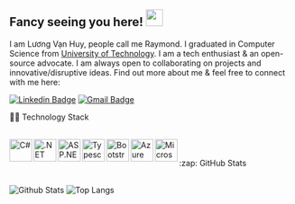 ## Fancy seeing you here! <img src="https://raw.githubusercontent.com/aemmadi/aemmadi/master/wave.gif" width="30px">

I am Lương Vạn Huy, people call me Raymond. I graduated in Computer Science from [University of Technology](https://www.hcmut.edu.vn/). I am a tech enthusiast & an open-source advocate. I am always open to collaborating on projects and innovative/disruptive ideas. Find out more about me & feel free to connect with me here:

[![Linkedin Badge](https://img.shields.io/badge/-vanhuy1995-blue?style=flat-square&logo=Linkedin&logoColor=white&link=https://www.linkedin.com/in/vanhuy1995/)](https://www.linkedin.com/in/anirudhemmadi/)
[![Gmail Badge](https://img.shields.io/badge/-raymondhuy177@gmail.com-c14438?style=flat-square&logo=Gmail&logoColor=white&link=mailto:raymondhuy177@gmail.com)](mailto:raymondhuy177@gmail.com)

  <summary>👨‍💻 Technology Stack</summary>
  
  <br />  
  
  <p align="left">
    <a href="https://docs.microsoft.com/dotnet/csharp/" target="_blank"><img align="left" alt="C#" width="40" height="40" src="https://upload.wikimedia.org/wikipedia/commons/0/0d/C_Sharp_wordmark.svg" /></a>
    <a href="https://docs.microsoft.com/dotnet/" target="_blank"><img align="left" alt=".NET Core" width="40" height="40" src="https://upload.wikimedia.org/wikipedia/commons/e/ee/.NET_Core_Logo.svg" /></a>
    <a href="https://docs.microsoft.com/aspnet/core/" target="_blank"><img align="left" alt="ASP.NET Core" width="40" height="40" src="http://umutluoglu.com/wp-content/uploads/2016/07/aspnet-core-logo.png" /></a>  
    <a href="https://www.typescriptlang.org/" target="_blank"><img align="left" alt="Typescript" width="40" height="40" src="https://upload.wikimedia.org/wikipedia/commons/4/4c/Typescript_logo_2020.svg" /></a>
    <a href="https://getbootstrap.com/" target="_blank"><img align="left" alt="Bootstrap" width="40" height="40" src="https://upload.wikimedia.org/wikipedia/commons/b/b2/Bootstrap_logo.svg" /></a>
    <a href="https://portal.azure.com/" target="_blank"><img align="left" alt="Azure" width="40" height="40" src="https://www.vectorlogo.zone/logos/microsoft_azure/microsoft_azure-icon.svg" /></a>
    <a href="https://www.microsoft.com/sql-server/" target="_blank"><img align="left" alt="Microsoft SQL Server" width="40" height="40" src="https://cdn.worldvectorlogo.com/logos/microsoft-sql-server.svg" /></a>
  </p>
  
  <br />
  <br />  
  
<summary>:zap: GitHub Stats</summary>

  <br />  

![Github Stats](https://github-readme-stats.vercel.app/api?username=RaymondHuy&count_private=true&show_icons=true&include_all_commits=true)
![Top Langs](https://github-readme-stats.vercel.app/api/top-langs/?username=RaymondHuy&hide=TeX&layout=compact)

